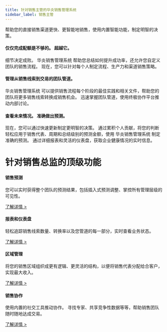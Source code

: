 ```yaml
---
title: 针对销售主管的华炎销售管理系统
sidebar_label: 销售主管
---
```


帮助您的直接销售渠道更快、更智能地销售，使用内置智能功能，制定明智的决策。

#### 仅仅完成配额是不够的。 超越它。

细节决定成败。 华炎销售管理系统 帮助您总结如何提升成功率，还允许您自定义团队的销售流程。 现在，您可以针对每个人制定流程、生产力和渠道销售策略。

#### 管理从销售线索到交易的团队管道。

华炎销售管理系统 可以提供销售流程每个阶段的最佳实践和相关文件，帮助您的团队将更多销售线索转换成销售机会。 迅速掌握团队管道，使用终极协作平台推动内部讨论。

#### 查看未来情况。 准确做出预测。

现在，您可以通过快速更新制定更明智的决策。 通过累积个人贡献，将您的判断轻松应用于销售代表、周期和总结级别的预测金额，使用 华炎销售管理系统 制定准确的预测。 通过详细报表和灵活的仪表盘，获取企业健康情况的实时信息。




# 针对销售总监的顶级功能

#### 销售预测

您可以实时获得整个团队的预测结果，包括插入式预测调整、掌控所有管理层级的可见性。

[了解详情 >](/solutions/sales/forecast)

#### 报表和仪表盘

轻松追踪销售线索数量、转换率以及您管道的每一部分，实时查看业务状态。

[了解详情 >](/solutions/sales/report)

#### 区域管理

将您的销售区域组织成更有逻辑、更灵活的结构，以便将销售代表分配给合客户，实现最大收入。

[了解详情 >]()

#### 销售协作

使用内置的社交工具推动协作。 寻找专家、共享竞争性数据等等，帮助销售团队随时随地达成交易。

[了解详情 >]()